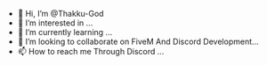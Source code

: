 - 👋 Hi, I’m @Thakku-God
- 👀 I’m interested in ...
- 🌱 I’m currently learning ...
- 💞️ I’m looking to collaborate on FiveM And Discord Development...
- 📫 How to reach me Through Discord ...

<!---
Thakku-God/Thakku-God is a ✨ special ✨ repository because its `README.md` (this file) appears on your GitHub profile.
You can click the Preview link to take a look at your changes.
--->
